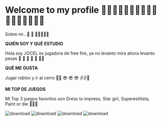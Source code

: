# Welcome to my profile 🙊💅💋💋💋💋💋💋💋💋💋💋💋💋💋💋👀
Sobre mi...👄 :lips: 👅👅👅👅👅

**<p>QUIÉN SOY Y QUÉ ESTUDIO</p>**

<p>Hola soy JOCEL ex jugadora de free fire, ya no levanto mira ahora levanto pesas 💋 💋 💋 💋 💋 🙊🙊</p>


**<p>QUÉ ME GUSTA</p>**
Jugar roblox y ir al cerro 🚶🏃 😎 😎 😎 ✌️✌️🙏


**<p>MI TOP DE JUEGOS</p>**
Mi Top 3 juegos favoritos son Dress to impress, Star girl, Superestilista, Paint or die 🖕😘🖕

![download](https://github.com/user-attachments/assets/ff90321e-1976-4d66-ad3f-8789568c6017)
![download](https://github.com/user-attachments/assets/4a6211d6-95de-4c44-a89b-15f33316bf53)
![download](https://github.com/user-attachments/assets/95fedf0b-b527-4b58-856f-0b350641b681)
![download](https://github.com/user-attachments/assets/b8e96929-6c00-4c7c-8aaf-c37222635602)


